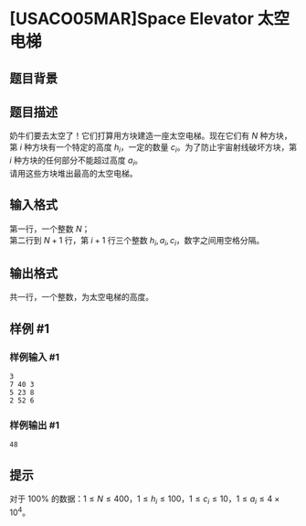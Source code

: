 # [USACO05MAR]Space Elevator 太空电梯

## 题目背景



## 题目描述

奶牛们要去太空了！它们打算用方块建造一座太空电梯。现在它们有 $N$ 种方块，第 $i$ 种方块有一个特定的高度 $h_i$，一定的数量 $c_i$。为了防止宇宙射线破坏方块，第 $i$ 种方块的任何部分不能超过高度 $a_i$。\
请用这些方块堆出最高的太空电梯。

## 输入格式

第一行，一个整数 $N$；\
第二行到 $N+1$ 行，第 $i+1$ 行三个整数 $h_i,a_i,c_i$，数字之间用空格分隔。

## 输出格式

共一行，一个整数，为太空电梯的高度。

## 样例 #1

### 样例输入 #1
```
3
7 40 3
5 23 8
2 52 6
```

### 样例输出 #1

```
48
```

## 提示

对于 $100\%$ 的数据：$1\le N\le 400$，$1\le h_i \le 100$，$1\le c_i\le 10$，$1\le a_i\le 4\times 10^4$。
